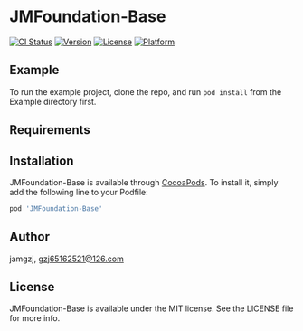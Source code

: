 # JMFoundation-Base

[![CI Status](https://img.shields.io/travis/jamgzj/JMFoundation-Base.svg?style=flat)](https://travis-ci.org/jamgzj/JMFoundation-Base)
[![Version](https://img.shields.io/cocoapods/v/JMFoundation-Base.svg?style=flat)](https://cocoapods.org/pods/JMFoundation-Base)
[![License](https://img.shields.io/cocoapods/l/JMFoundation-Base.svg?style=flat)](https://cocoapods.org/pods/JMFoundation-Base)
[![Platform](https://img.shields.io/cocoapods/p/JMFoundation-Base.svg?style=flat)](https://cocoapods.org/pods/JMFoundation-Base)

## Example

To run the example project, clone the repo, and run `pod install` from the Example directory first.

## Requirements

## Installation

JMFoundation-Base is available through [CocoaPods](https://cocoapods.org). To install
it, simply add the following line to your Podfile:

```ruby
pod 'JMFoundation-Base'
```

## Author

jamgzj, gzj65162521@126.com

## License

JMFoundation-Base is available under the MIT license. See the LICENSE file for more info.
